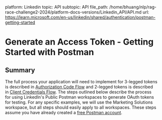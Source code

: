 platform: Linkedin
topic: API
subtopic: API
file_path: /home/bhuang/nlp/rag-race-challenge2-2024/platform-docs-versions/Linkedin_API/API.md
url: https://learn.microsoft.com/en-us/linkedin/shared/authentication/postman-getting-started

# Generate an Access Token - Getting Started with Postman

## Summary

The full process your application will need to implement for 3-legged tokens is described in [Authorization Code Flow](https://learn.microsoft.com/en-us/linkedin/shared/authentication/authorization-code-flow) and 2-legged tokens is described in [Client Credentials Flow](https://learn.microsoft.com/en-us/linkedin/shared/authentication/client-credentials-flow). The steps outlined below describe the process for using LinkedIn's Public Postman workspaces to generate OAuth tokens for testing. For any specific examples, we will use the Marketing Solutions workspace, but all steps should easily apply to all workspaces. These steps assume you have already created a [free Postman account](https://www.postman.com/postman-account/).